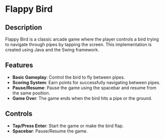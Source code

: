 # Flappy Bird

## Description

Flappy Bird is a classic arcade game where the player controls a bird trying to navigate through pipes by tapping the screen. This implementation is created using Java and the Swing framework.

## Features

- **Basic Gameplay**: Control the bird to fly between pipes.
- **Scoring System**: Earn points for successfully navigating between pipes.
- **Pause/Resume**: Pause the game using the spacebar and resume from the same position.
- **Game Over**: The game ends when the bird hits a pipe or the ground.

## Controls

- **Tap/Press Enter**: Start the game or make the bird flap.
- **Spacebar**: Pause/Resume the game.

  
